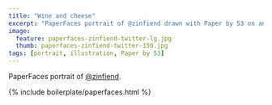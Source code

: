 ```yaml
---
title: "Wine and cheese"
excerpt: "PaperFaces portrait of @zinfiend drawn with Paper by 53 on an iPad."
image: 
  feature: paperfaces-zinfiend-twitter-lg.jpg
  thumb: paperfaces-zinfiend-twitter-150.jpg
tags: [portrait, illustration, Paper by 53]
---
```


PaperFaces portrait of [@zinfiend](http://twitter.com/zinfiend).

{% include boilerplate/paperfaces.html %}